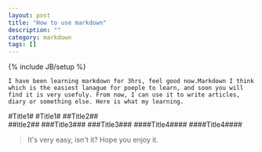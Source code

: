 ```yaml
---
layout: post
title: "How to use markdown"
description: ""
category: markdown
tags: []
---
```

{% include JB/setup %}

	I have been learning markdown for 3hrs, feel good now.Markdown I think which is the easiest lanague for poeple to learn, and soon you will find it is very usefuly. From now, I can use it to write articles, diary or something else. Here is what my learning.


#Title1#
	#Title1#
##Title2##  
	##itle2##
###Title3###
	###Title3###
####Title4####
	####Title4####
	
> It's very easy, isn't it?
> Hope you enjoy it.

